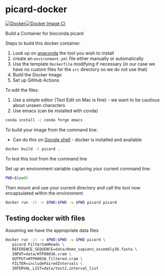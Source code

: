 # picard-docker
[![Docker](https://github.com/adeslatt/picard-docker/actions/workflows/docker-publish.yml/badge.svg)](https://github.com/adeslatt/picard-docker/actions/workflows/docker-publish.yml)[![Docker Image CI](https://github.com/adeslatt/picard-docker/actions/workflows/docker-image.yml/badge.svg)](https://github.com/adeslatt/picard-docker/actions/workflows/docker-image.yml)

Build a Container for bioconda picard

Steps to build this docker container.
1. Look up on [anaconda](https://anaconda.org/) the tool you wish to install
2. create an `environment.yml` file either manually or automatically
3. Use the template `Dockerfile` modifying if necessary (in our case we have no custom files for the `src` directory so we do not use that)
4. Build the Docker Image
5. Set up GitHub Actions

To edit the files:
1. Use a simple editor (Text Edit on Mac is fine) - we want to be cautious about unseen characters
2. Use emacs (can be installed with conda)
```bash
conda install -c conda forge emacs
```

To build your image from the command line:
* Can do this on [Google shell](https://shell.cloud.google.com) - docker is installed and available

```bash
docker build -t picard .
```

To test this tool from the command line 

Set up an environment variable capturing your current command line:
```bash
PWD=$(pwd)
```

Then mount and use your current directory and call the tool now encapsulated within the environment.
```bash
docker run -it -v $PWD:$PWD -w $PWD picard picard
```

## Testing docker with files

Assuming we have the appropriate data files

```bash
docker run -it -v $PWD:$PWD -w $PWD picard \
   picard FilterSamReads \
   REFERENCE_SEQUENCE=data/Homo_sapiens_assembly38.fasta \
   INPUT=data/HTP0003A.cram \
   OUTPUT=HTP0003A_filtered.cram \
   FILTER=includePairedIntervals \
   INTERVAL_LIST=data/test2.interval_list
```